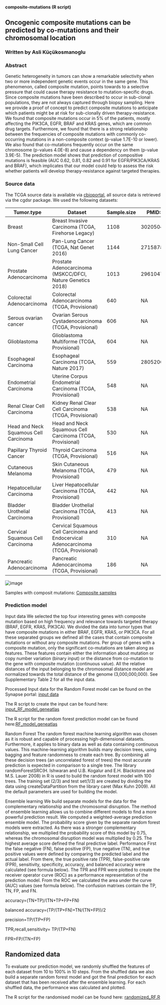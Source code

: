 #### composite-mutations (R script)

## Oncogenic composite mutations can be predicted by co-mutations and their chromosomal location

### Written by Asli Küçükosmanoglu

### Abstract
Genetic heterogeneity in tumors can show a remarkable selectivity when two or more independent genetic events occur in the same gene.  This phenomenon, called composite mutation, points towards to a selective pressure that could cause therapy resistance to mutation-specific drugs. Since composite mutations have been described to occur in sub-clonal populations, they are not always captured through biopsy sampling. Here we provide a proof of concept to predict composite mutations to anticipate which patients might be at risk for sub-clonally driven therapy-resistance. We found that composite mutations occur in 5% of the patients, mostly affecting the PIK3CA, EGFR, BRAF and KRAS genes, which are common drug targets. Furthermore, we found that there is a strong relationship between the frequencies of composite mutations with commonly co-occurring mutations in a non-composite context (p-value 1.7E-10 or lower). We also found that co-mutations frequently occur on the same chromosome (p-values 4.0E-8) and cause a dependency on them (p-value 3.9E-5). The prediction model shows that prediction of compositive mutations is feasible (AUC 0.62, 0.81, 0.82 and 0.91 for EGFR/PIK3CA/KRAS and BRAF), which implicates that our model could help to assess the risk whether patients will develop therapy-resistance against targeted therapies.

### Source data

The TCGA source data is available via [cbioportal](https://www.cbioportal.org), all source data is retrieved via the cgdsr package. We used the following datasets:

|	Tumor.type	|	Dataset	|	Sample.size	|	PMID:	|	Datast_code	|
|	---	|	---	|	---	|	---	|	---	|
|	Breast	|	Breast Invasive Carcinoma (TCGA, Firehorse Legacy)	|	1108	|	30205045	|		|
|	Non-Small Cell Lung Cancer	|	Pan-Lung Cancer (TCGA, Nat Genet 2016)	|	1144	|	27158780	|	nsclc_tcga_broad_2016	|
|	Prostate Adenocarcinoma	|	Prostate Adenocarcinoma (MSKCC/DFCI, Nature Genetics 2018)	|	1013	|	29610475	|	prad_tcga	|
|	Colorectal Adenocarcinoma	|	Colorectal Adenocarcinoma (TCGA, Provisional)	|	640	|	NA	|	coadread_tcga	|
|	Serous ovarian cancer	|	Ovarian Serous Cystadenocarcinoma (TCGA, Provisional)	|	606	|	NA	|	ov_tcga	|
|	Glioblastoma	|	Glioblastoma Multiforme (TCGA, Provisional)	|	604	|	NA	|	gbm_tcga	|
|	Esophageal Carcinoma	|	Esophageal Carcinoma (TCGA, Nature 2017)	|	559	|	28052061	|	stes_tcga_pub	|
|	Endometrial Carcinoma	|	Uterine Corpus Endometrial Carcinoma (TCGA, Provisional)	|	548	|	NA	|	ucec_tcga	|
|	Renal Clear Cell Carcinoma	|	Kidney Renal Clear Cell Carcinoma (TCGA, Provisional)	|	538	|	NA	|	kirc_tcga	|
|	Head and Neck Squamous Cell Carcinoma	|	Head and Neck Squamous Cell Carcinoma (TCGA, Provisional)	|	530	|	NA	|	hnsc_tcga	|
|	Papillary Thyroid Cancer	|	Thyroid Carcinoma (TCGA, Provisional)	|	516	|	NA	|	thca_tcga	|
|	Cutaneous Melanoma	|	Skin Cutaneous Melanoma (TCGA, Provisional)	|	479	|	NA	|	skcm_tcga	|
|	Hepatocellular Carcinoma	|	Liver Hepatocellular Carcinoma (TCGA, Provisional)	|	442	|	NA	|	lihc_tcga	|
|	Bladder Urothelial Carcinoma	|	Bladder Urothelial Carcinoma (TCGA, Provisional)	|	413	|	NA	|	blca_tcga	|
|	Cervical Squamous Cell Carcinoma	|	Cervical Squamous Cell Carcinoma and Endocervical Adenocarcinoma (TCGA, Provisional)	|	310	|	NA	|	cesc_tcga	|
|	Pancreatic Adenocarcinoma	|	Pancreatic Adenocarcinoma (TCGA, Provisional)	|	186	|	NA	|	paad_tcga	|
![image](https://user-images.githubusercontent.com/47714729/185412059-2c09c12b-537c-4137-856f-78e4ed2d6d09.png)

Samples with composit mutations: [Composite samples](https://github.com/bartwesterman/composite-mutations/blob/Source-data/annot_samples)


### Prediction model
Input data We selected the top four interesting genes with composite mutation based on high frequency and relevance towards targeted therapy (BRAF, EGFR, KRAS, PIK3CA). We divided the data into tumor types that have composite mutations in either BRAF, EGFR, KRAS, or PIK3CA. For all these separated groups we defined all the cases that contain composite mutations or without any composite mutations. Per group of genes with a composite mutation, only the significant co-mutations are taken along as features. These features contain either the information about mutation or copy number variation (binary input) or the distance from co-mutation to the gene with composite mutation (continuous value). All the relative distances of the input belonging to the chromosomal distance model are normalized towards the total distance of the genome (3,000,000,000). See Supplementary Table 2 for all the input data.

Processed Input data for the Random Forest model can be found on the Synapse portal: [input data](https://www.synapse.org/#!Synapse:syn34623212)

The R script to create the input can be found here: [input_RF_model_geneatlas](https://github.com/bartwesterman/composite-mutations/blob/main/input_RF_model_geneatlas.R)

The R script for the random forest prediction model can be found here:[RF_model_geneatlas](https://github.com/bartwesterman/composite-mutations/blob/main/RF_model_geneatlas.R)

Random Forest The random forest machine learning algorithm was chosen as it is robust and capable of processing high-dimensional datasets. Furthermore, it applies to binary data as well as data containing continuous values. This machine-learning algorithm builds many decision trees, using bagging and feature randomness to create each tree. By combining all these decision trees (an uncorrelated forest of trees) the most accurate prediction is expected in comparison to a single tree. The library randomForestSRC(H. Ishwaran and U.B. Kogalur and E.H. Blackstone and M.S. Lauer 2008) in R is used to build the random forest model with 100 trees. The training set (2/3) and test set(1/3) are created by dividing the data using createDataPartition from the library caret (Max Kuhn 2009). All the default parameters are used for building the model.

Ensemble learning We build separate models for the data for the complementary relationship and the chromosomal disruption. The method of ensemble learning allows us to combine different models to find a more powerful prediction result. We computed a weighted-average prediction ensemble model. The probability score given by the separate random forest models were extracted. As there was a stronger complementary relationship, we multiplied the probability score of this model by 0.75, whereas the chromosomal disruption model was multiplied by 0.25. The highest average score defined the final predictive label.
Performance First the false negative (FN), false positive (FP), true negative (TN), and true positive values were defined by comparing the predicted label and the actual label. From there, the true positive rate (TPR), false-positive rate (FPR), sensitivity, specificity, accuracy, and balanced accuracy were calculated (see formula below). The TPR and FPR were plotted to create the receiver operator curve (ROC) as a performance representation of the prediction model. From the ROC we calculated the area under the curve (AUC) values (see formula below). The confusion matrixes contain the TP, TN, FP, and FN.

accuracy=(TN+TP)/(TN+TP+FP+FN)

balanced accuracy=(TP/(TP+FN)+TN/(TN+FP))/2

precision=TP/(TP+FP)

TPR,recall,sensitivity= TP/(TP+FN)

FPR=FP/(TN+FP)


## Randomized data 
To evaluate our prediction model, we randomly shuffled the features of each dataset from 10 to 100% in 10 steps. From the shuffled data we also build a separate random forest model and got the final prediction for each dataset that has been received after the ensemble learning. For each shuffled data, the performance was calculated and plotted.

The R script for the randomised model can be found here: [randomized_RF.R](https://github.com/bartwesterman/composite-mutations/blob/main/randomized_RF.R)


